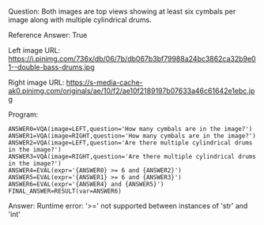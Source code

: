 Question: Both images are top views showing at least six cymbals per image along with multiple cylindrical drums.

Reference Answer: True

Left image URL: https://i.pinimg.com/736x/db/06/7b/db067b3bf79988a24bc3862ca32b9e01--double-bass-drums.jpg

Right image URL: https://s-media-cache-ak0.pinimg.com/originals/ae/10/f2/ae10f2189197b07633a46c61642e1ebc.jpg

Program:

```
ANSWER0=VQA(image=LEFT,question='How many cymbals are in the image?')
ANSWER1=VQA(image=RIGHT,question='How many cymbals are in the image?')
ANSWER2=VQA(image=LEFT,question='Are there multiple cylindrical drums in the image?')
ANSWER3=VQA(image=RIGHT,question='Are there multiple cylindrical drums in the image?')
ANSWER4=EVAL(expr='{ANSWER0} >= 6 and {ANSWER2}')
ANSWER5=EVAL(expr='{ANSWER1} >= 6 and {ANSWER3}')
ANSWER6=EVAL(expr='{ANSWER4} and {ANSWER5}')
FINAL_ANSWER=RESULT(var=ANSWER6)
```
Answer: Runtime error: '>=' not supported between instances of 'str' and 'int'

